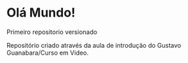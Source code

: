 # Olá Mundo!
 Primeiro repositorio versionado

 Repositório criado através da aula de introdução do Gustavo Guanabara/Curso em Video.
